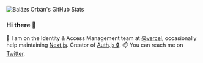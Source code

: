 ![Balázs Orbán's GitHub Stats](https://github-readme-stats.vercel.app/api?username=balazsorban44&title_color=fff&icon_color=8B959E&text_color=9f9f9f&bg_color=0E1217)

### Hi there 👋

🔭 I am on the Identity & Access Management team at [@vercel](https://vercel.com), occasionally help maintaining [Next.js](https://github.com/vercel/next.js). Creator of [Auth.js 🔒](https://github.com/nextauthjs/next-auth). 📫 You can reach me on [Twitter](https://twitter.com/balazsorban44).
